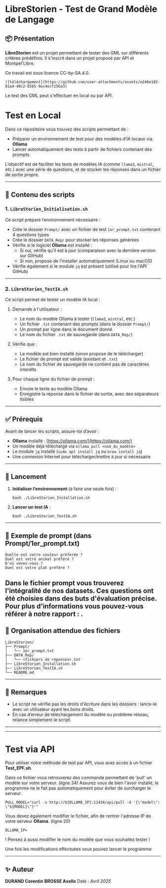 # LibreStorien - Test de Grand Modèle de Langage 

## 📦 Présentation

**LibreStorien** est un projet permettant de tester des GML sur différents critères prédéfinis. Il s'inscrit dans un projet proposé par API et Montpel'Libre. 

Ce travail est sous licence CC-by-SA.4.0.
```
![téléchargement](https://github.com/user-attachments/assets/e246e182-81a4-40c2-b5b5-9ac4ecf256a3)
```

Le test des GML peut s'effectuer en local ou par API. 

# Test en Local

Dans ce répositoire vous trouvez des scripts permettant de :
- Préparer un environnement de test pour des modèles d’IA locaux via **Ollama**
- Lancer automatiquement des tests à partir de fichiers contenant des prompts

L’objectif est de faciliter les tests de modèles IA (comme `llama3`, `mistral`, etc.) avec une série de questions, et de stocker les réponses dans un fichier de sortie propre.

---

## 📁 Contenu des scripts

### 1. `LibreStorien_Initialisation.sh`

Ce script prépare l’environnement nécessaire :

- Crée le dossier `Prompt/` avec un fichier de test `1er_prompt.txt` contenant 4 questions types
- Crée le dossier `DATA_Rep/` pour stocker les réponses générées
- Vérifie si le logiciel **Ollama** est installé :
  - Si oui, vérifie qu'il est à jour (comparaison avec la dernière version sur GitHub)
  - Si non, propose de l’installer automatiquement (Linux ou macOS)
- Vérifie également si le module `jq` est présent (utilisé pour lire l'API GitHub)

---

### 2. `LibreStorien_TestIA.sh`

Ce script permet de tester un modèle IA local :

1. Demande à l'utilisateur :
   - Le nom du modèle Ollama à tester (`llama3`, `mistral`, etc.)
   - Un fichier `.txt` contenant des prompts (dans le dossier `Prompt/`)
   - Un prompt par ligne dans le document donné
   - Le nom du fichier `.txt` de sauvegarde (dans `DATA_Rep/`)

2. Vérifie que :
   - Le modèle est bien installé (sinon propose de le télécharger)
   - Le fichier de prompt est valide (existant et `.txt`)
   - Le nom du fichier de sauvegarde ne contient pas de caractères interdits

3. Pour chaque ligne du fichier de prompt :
   - Envoie le texte au modèle Ollama
   - Enregistre la réponse dans le fichier de sortie, avec des séparateurs lisibles

---

## ✅ Prérequis

Avant de lancer les scripts, assure-toi d’avoir :

- **Ollama** installé : [https://ollama.com/](https://ollama.com/)
- Un modèle déjà téléchargé via `ollama pull <nom_du_modèle>`
- Le module `jq` installé (`sudo apt install jq` ou `brew install jq`)
- Une connexion Internet pour télécharger/mettre à jour si nécessaire

---

## 🚀 Lancement

1. **Initialiser l’environnement** (à faire une seule fois) :
   ```
   bash ./LibreStorien_Installation.sh
   ```

2. **Lancer un test IA** :
   ```
   bash ./LibreStorien_TestIA.sh
   ```

---

## 🧪 Exemple de prompt (dans Prompt/1er_prompt.txt)

```
Quelle est votre couleur préférée ?
Quel est votre animal préféré ?
D'où venez-vous ?
Quel est votre plat préféré ?
```
Dans le fichier prompt vous trouverez l'intégralité de nos datasets. Ces questions ont été choisies dans des buts d'évaluation précise. Pour plus d'informations vous pouvez-vous référer à notre rapport : . 
---

## 📂 Organisation attendue des fichiers

```
LibreStorien/
├── Prompt/
│   └── 1er_prompt.txt
├── DATA_Rep/
│   └── <fichiers de réponses>.txt
├── LibreStorien_Installation.sh
├── LibreStorien_TestIA.sh
└── README.md
```

---

## 🔐 Remarques

- Le script ne vérifie pas les droits d'écriture dans les dossiers : lance-le avec un utilisateur ayant les bons droits.
- En cas d’erreur de téléchargement du modèle ou problème réseau, relance simplement le script.

---
---
# Test via API 

Pour utiliser notre méthode de test par API, vous avez accès à un fichier **Test_EPF.sh**.

Dans ce fichier vous retrouverez des commande permettant de 'pull' un modèle sur votre serveur. (ligne 34)
Assurez vous de bien l'avoir installé, le programme ne le fait pas automatiquement pour éviter de surcharger le serveur.

```
PULL_MODEL="curl -s http://${OLLAMA_IP}:11434/api/pull -d '{\"model\": \"${MODEL}\"}'"
```

Vous devez également modifier le fichier, afin de rentrer l'adresse IP de votre serveur **Ollama**. (ligne 20) 

```
OLLAMA_IP=
```

! Pensez à aussi modifier le nom du modèle que vous souhaitez tester ! 

Une fois les modifications effectuées vous pouvez lancer le programme 

---

## ✨ Auteur

**DURAND Corentin**
**BROSSE Axelle**
Date : *Avril 2025*

